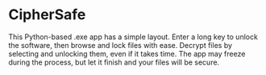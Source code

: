 # CipherSafe
This Python-based .exe app has a simple layout. Enter a long key to unlock the software, then browse and lock files with ease. Decrypt files by selecting and unlocking them, even if it takes time. The app may freeze during the process, but let it finish and your files will be secure.
